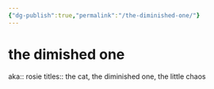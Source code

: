 ```yaml
---
{"dg-publish":true,"permalink":"/the-diminished-one/"}
---
```


# the dimished one

aka:: rosie
titles:: the cat, the diminished one, the little chaos